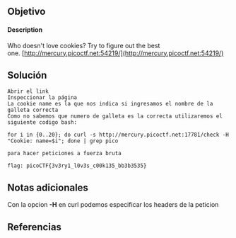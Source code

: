 ## Objetivo

#### Description

Who doesn't love cookies? Try to figure out the best one. [http://mercury.picoctf.net:54219/](http://mercury.picoctf.net:54219/)
## Solución

```
Abrir el link
Inspeccionar la página
La cookie name es la que nos indica si ingresamos el nombre de la galleta correcta
Como no sabemos que numero de galleta es la correcta utilizaremos el siguiente codigo bash:

for i in {0..20}; do curl -s http://mercury.picoctf.net:17781/check -H "Cookie: name=$i"; done | grep pico

para hacer peticiones a fuerza bruta

flag: picoCTF{3v3ry1_l0v3s_c00k135_bb3b3535}
```
## Notas adicionales

Con la opcion **-H** en curl podemos especificar los headers de la peticion
## Referencias